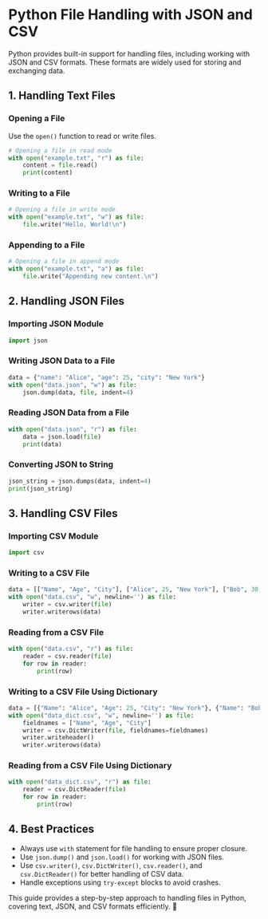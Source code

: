 # Python File Handling with JSON and CSV

Python provides built-in support for handling files, including working with JSON and CSV formats. These formats are widely used for storing and exchanging data.

## 1. Handling Text Files
### Opening a File
Use the `open()` function to read or write files.
```python
# Opening a file in read mode
with open("example.txt", "r") as file:
    content = file.read()
    print(content)
```

### Writing to a File
```python
# Opening a file in write mode
with open("example.txt", "w") as file:
    file.write("Hello, World!\n")
```

### Appending to a File
```python
# Opening a file in append mode
with open("example.txt", "a") as file:
    file.write("Appending new content.\n")
```

## 2. Handling JSON Files
### Importing JSON Module
```python
import json
```

### Writing JSON Data to a File
```python
data = {"name": "Alice", "age": 25, "city": "New York"}
with open("data.json", "w") as file:
    json.dump(data, file, indent=4)
```

### Reading JSON Data from a File
```python
with open("data.json", "r") as file:
    data = json.load(file)
    print(data)
```

### Converting JSON to String
```python
json_string = json.dumps(data, indent=4)
print(json_string)
```

## 3. Handling CSV Files
### Importing CSV Module
```python
import csv
```

### Writing to a CSV File
```python
data = [["Name", "Age", "City"], ["Alice", 25, "New York"], ["Bob", 30, "Los Angeles"]]
with open("data.csv", "w", newline='') as file:
    writer = csv.writer(file)
    writer.writerows(data)
```

### Reading from a CSV File
```python
with open("data.csv", "r") as file:
    reader = csv.reader(file)
    for row in reader:
        print(row)
```

### Writing to a CSV File Using Dictionary
```python
data = [{"Name": "Alice", "Age": 25, "City": "New York"}, {"Name": "Bob", "Age": 30, "City": "Los Angeles"}]
with open("data_dict.csv", "w", newline='') as file:
    fieldnames = ["Name", "Age", "City"]
    writer = csv.DictWriter(file, fieldnames=fieldnames)
    writer.writeheader()
    writer.writerows(data)
```

### Reading from a CSV File Using Dictionary
```python
with open("data_dict.csv", "r") as file:
    reader = csv.DictReader(file)
    for row in reader:
        print(row)
```

## 4. Best Practices
- Always use `with` statement for file handling to ensure proper closure.
- Use `json.dump()` and `json.load()` for working with JSON files.
- Use `csv.writer()`, `csv.DictWriter()`, `csv.reader()`, and `csv.DictReader()` for better handling of CSV data.
- Handle exceptions using `try-except` blocks to avoid crashes.

This guide provides a step-by-step approach to handling files in Python, covering text, JSON, and CSV formats efficiently. 🚀
